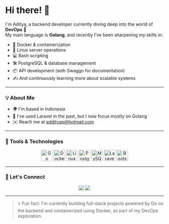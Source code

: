 
Hi there! 👋
================================================================================

I'm Aditya, a backend developer currently diving deep into the world of **DevOps** 🚀  
My main language is **Golang**, and recently I’ve been sharpening my skills in:

- 🐳 Docker & containerization
- 🐧 Linux server operations
- 💻 Bash scripting
- 🛠️ PostgreSQL & database management
- 📦 API development (with Swaggo for documentation)
- ✍️ And continuously learning more about scalable systems

---

### 💡 About Me
- 🌍 I'm based in Indonesia
- 🧠 I’ve used Laravel in the past, but I now focus mostly on Golang
- ✉️ Reach me at [addityap@hotmail.com](mailto:addityap@hotmail.com)

---

### 🧰 Tools & Technologies

<p align="center">
  <a href="https://go.dev/doc/" target="_blank"><img src="https://raw.githubusercontent.com/danielcranney/readme-generator/main/public/icons/skills/go-colored.svg" width="36" height="36" alt="Go" /></a>
  <a href="https://www.docker.com/" target="_blank"><img src="https://raw.githubusercontent.com/danielcranney/readme-generator/main/public/icons/skills/docker-colored.svg" width="36" height="36" alt="Docker" /></a>
  <a href="https://www.linux.org/" target="_blank"><img src="https://raw.githubusercontent.com/danielcranney/readme-generator/main/public/icons/skills/linux-colored.svg" width="36" height="36" alt="Linux" /></a>
  <a href="https://www.postgresql.org/" target="_blank"><img src="https://raw.githubusercontent.com/danielcranney/readme-generator/main/public/icons/skills/postgresql-colored.svg" width="36" height="36" alt="PostgreSQL" /></a>
  <a href="https://www.mysql.com/" target="_blank"><img src="https://raw.githubusercontent.com/danielcranney/readme-generator/main/public/icons/skills/mysql-colored.svg" width="36" height="36" alt="MySQL" /></a>
  <a href="https://laravel.com/" target="_blank"><img src="https://raw.githubusercontent.com/danielcranney/readme-generator/main/public/icons/skills/laravel-colored.svg" width="36" height="36" alt="Laravel" /></a>
  <a href="https://getbootstrap.com/" target="_blank"><img src="https://raw.githubusercontent.com/danielcranney/readme-generator/main/public/icons/skills/bootstrap-colored.svg" width="36" height="36" alt="Bootstrap" /></a>
</p>

---

### 🔗 Let's Connect

<p align="center">
  <a href="https://www.twitter.com/additya_pp" target="_blank"><img src="https://img.shields.io/twitter/follow/additya_pp?logo=x&style=for-the-badge&color=0891b2&labelColor=1c1917" /></a>
  <a href="https://www.github.com/enylvia" target="_blank"><img src="https://img.shields.io/github/followers/enylvia?logo=github&style=for-the-badge&color=0891b2&labelColor=1c1917" /></a>
</p>

---

> ⚡ Fun fact: I'm currently building full-stack projects powered by Go on the backend and containerized using Docker, as part of my DevOps exploration.
